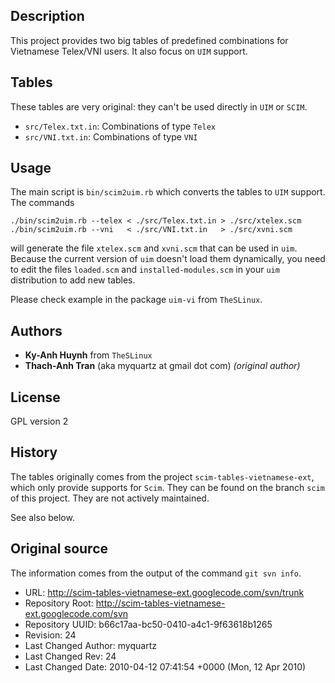 ## Description

This project provides two big tables of predefined combinations for
Vietnamese Telex/VNI users. It also focus on `UIM` support.

## Tables

These tables are very original: they can't be used directly in `UIM`
or `SCIM`.

* `src/Telex.txt.in`: Combinations of type `Telex`
* `src/VNI.txt.in`: Combinations of type `VNI`

## Usage

The main script is `bin/scim2uim.rb` which converts the tables to `UIM`
support. The commands

````
./bin/scim2uim.rb --telex < ./src/Telex.txt.in > ./src/xtelex.scm
./bin/scim2uim.rb --vni   < ./src/VNI.txt.in   > ./src/xvni.scm
````

will generate the file `xtelex.scm` and `xvni.scm` that can be used in `uim`.
Because the current version of `uim` doesn't load them dynamically, you
need to edit the files `loaded.scm` and `installed-modules.scm` in your
`uim` distribution to add new tables.

Please check example in the package `uim-vi` from `TheSLinux`.

## Authors

* **Ky-Anh Huynh** from `TheSLinux`
* **Thach-Anh Tran** (aka myquartz at gmail dot com) _(original author)_

## License

GPL version 2

## History

The tables originally comes from the project `scim-tables-vietnamese-ext`,
which only provide supports for `Scim`. They can be found on the branch
`scim` of this project. They are not actively maintained.

See also below.

## Original source

The information comes from the output of the command `git svn info`.

* URL: http://scim-tables-vietnamese-ext.googlecode.com/svn/trunk
* Repository Root: http://scim-tables-vietnamese-ext.googlecode.com/svn
* Repository UUID: b66c17aa-bc50-0410-a4c1-9f63618b1265
* Revision: 24
* Last Changed Author: myquartz
* Last Changed Rev: 24
* Last Changed Date: 2010-04-12 07:41:54 +0000 (Mon, 12 Apr 2010)
